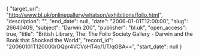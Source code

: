 {
  "target_url": "http://www.bl.uk/onlinegallery/whatson/exhibitions/folio.html", 
  "description": "", 
  "end_date": null, 
  "date": "2006-01-01T12:00:00", 
  "slug": 26640409, 
  "subject": "Darwin 200", 
  "publisher": "bl.uk", 
  "open_access": true, 
  "title": "British Library, The: The Folio Society Gallery - Darwin and the Book that Shocked the World", 
  "record_id": "20060101T120000/OQpr4VCVoHT4o/1/T/qGBA==", 
  "start_date": null
}


